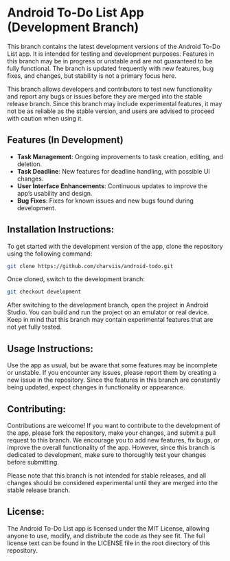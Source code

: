 # Android To-Do List App (Development Branch)

This branch contains the latest development versions of the Android To-Do List app. It is intended for testing and development purposes. Features in this branch may be in progress or unstable and are not guaranteed to be fully functional. The branch is updated frequently with new features, bug fixes, and changes, but stability is not a primary focus here.

This branch allows developers and contributors to test new functionality and report any bugs or issues before they are merged into the stable release branch. Since this branch may include experimental features, it may not be as reliable as the stable version, and users are advised to proceed with caution when using it.

## Features (In Development)
- **Task Management**: Ongoing improvements to task creation, editing, and deletion.
- **Task Deadline**: New features for deadline handling, with possible UI changes.
- **User Interface Enhancements**: Continuous updates to improve the app’s usability and design.
- **Bug Fixes**: Fixes for known issues and new bugs found during development.

## Installation Instructions:
To get started with the development version of the app, clone the repository using the following command:

```bash
git clone https://github.com/charviis/android-todo.git
```
Once cloned, switch to the development branch:
```bash
git checkout development
```
After switching to the development branch, open the project in Android Studio. You can build and run the project on an emulator or real device. Keep in mind that this branch may contain experimental features that are not yet fully tested.

## Usage Instructions:
Use the app as usual, but be aware that some features may be incomplete or unstable. If you encounter any issues, please report them by creating a new issue in the repository. Since the features in this branch are constantly being updated, expect changes in functionality or appearance.

## Contributing:
Contributions are welcome! If you want to contribute to the development of the app, please fork the repository, make your changes, and submit a pull request to this branch. We encourage you to add new features, fix bugs, or improve the overall functionality of the app. However, since this branch is dedicated to development, make sure to thoroughly test your changes before submitting.

Please note that this branch is not intended for stable releases, and all changes should be considered experimental until they are merged into the stable release branch.

## License:
The Android To-Do List app is licensed under the MIT License, allowing anyone to use, modify, and distribute the code as they see fit. The full license text can be found in the LICENSE file in the root directory of this repository.
